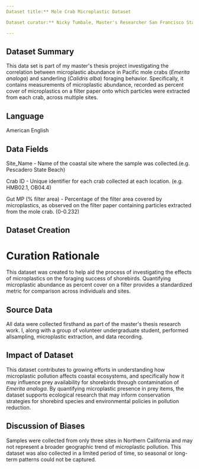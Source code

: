 ```yaml
---
Dataset title:** Mole Crab Microplastic Dataset

Dataset curator:** Nicky Tumbale, Master's Researcher San Francisco State University

---
```


## Dataset Summary

This data set is part of my master's thesis project investigating the correlation between microplastic abundance in Pacific mole crabs (*Emerita analoga*) and sanderling (*Calidris alba*) foraging behavior. Specifically, it contains measurements of microplastic abundance, recorded as percent cover of microplastics on a filter paper onto which particles were extracted from each crab, across multiple sites.

## Language

American English


## Data Fields

Site_Name - Name of the coastal site where the sample was collected.(e.g. Pescadero State Beach)

Crab ID - Unique identifier for each crab collected at each location. (e.g. HMB02.1, OB04.4)

Gut MP (% filter area) - Percentage of the filter area covered by microplastics, as observed on the filter paper containing particles extracted from the mole crab. (0-0.232)


## Dataset Creation

# Curation Rationale

This dataset was created to help aid the process of investigating the effects of microplastics on the foraging success of shorebirds. Quantifying microplastic abundance as percent cover on a filter provides a standardized metric for comparison across individuals and sites.

## Source Data

All data were collected firsthand as part of the master's thesis research work. I, along with a group of volunteer undergraduate student, performed allsampling, microplastic extraction, and data recording.

## Impact of Dataset

This dataset contributes to growing efforts in understanding how microplastic pollution affects coastal ecosystems, and specifically how it may influence prey availability for shorebirds through contamination of *Emerita analoga*. By quantifying microplastic presence in prey items, the dataset supports ecological research that may inform conservation strategies for shorebird species and environmental policies in pollution reduction.

## Discussion of Biases

Samples were collected from only three sites in Northern California and may not represent a broader geographic trend of microplastic pollution. This dataset was also collected in a limited period of time, so seasonal or long-term patterns could not be captured.
